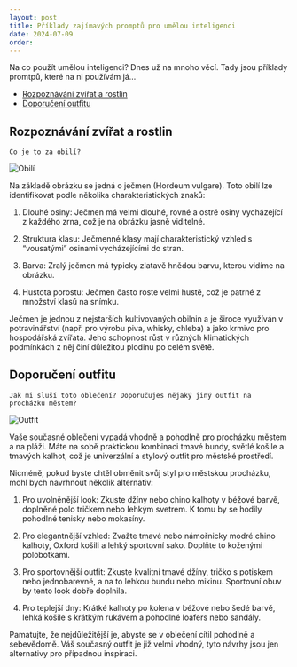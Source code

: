 ```yaml
---
layout: post
title: Příklady zajímavých promptů pro umělou inteligenci
date: 2024-07-09
order: 
---
```


Na co použít umělou inteligenci? Dnes už na mnoho věcí. Tady jsou příklady promtpů, které na ni používám já… 


- [Rozpoznávání zvířat a rostlin](#rozpoznávání-zvíat-a-rostlin)
- [Doporučení outfitu](#doporuení-outfitu)



## Rozpoznávání zvířat a rostlin

    Co je to za obilí?​​​​​​​​​​​​​​​​
    
![Obilí](https://res.cloudinary.com/dvwv5cne3/image/fetch/h_400,c_limit/https://www.marigold.cz/assets/obili.png) 

Na základě obrázku se jedná o ječmen (Hordeum vulgare). Toto obilí lze identifikovat podle několika charakteristických znaků:

1. Dlouhé osiny: Ječmen má velmi dlouhé, rovné a ostré osiny vycházející z každého zrna, což je na obrázku jasně viditelné.

2. Struktura klasu: Ječmenné klasy mají charakteristický vzhled s “vousatými” osinami vycházejícími do stran.

3. Barva: Zralý ječmen má typicky zlatavě hnědou barvu, kterou vidíme na obrázku.

4. Hustota porostu: Ječmen často roste velmi hustě, což je patrné z množství klasů na snímku.

Ječmen je jednou z nejstarších kultivovaných obilnin a je široce využíván v potravinářství (např. pro výrobu piva, whisky, chleba) a jako krmivo pro hospodářská zvířata. Jeho schopnost růst v různých klimatických podmínkách z něj činí důležitou plodinu po celém světě.​​​​​​​​​​​​​​​​

## Doporučení outfitu

    Jak mi sluší toto oblečení? Doporučujes nějaký jiný outfit na procházku městem?​​​​​​​​​​​​​​​​

![Outfit](https://res.cloudinary.com/dvwv5cne3/image/fetch/h_400,c_limit/https://www.marigold.cz/assets/outfit.png)  

Vaše současné oblečení vypadá vhodně a pohodlně pro procházku městem a na pláži. Máte na sobě praktickou kombinaci tmavé bundy, světlé košile a tmavých kalhot, což je univerzální a stylový outfit pro městské prostředí.

Nicméně, pokud byste chtěl obměnit svůj styl pro městskou procházku, mohl bych navrhnout několik alternativ:

1. Pro uvolněnější look: Zkuste džíny nebo chino kalhoty v béžové barvě, doplněné polo tričkem nebo lehkým svetrem. K tomu by se hodily pohodlné tenisky nebo mokasíny.

2. Pro elegantnější vzhled: Zvažte tmavé nebo námořnicky modré chino kalhoty, Oxford košili a lehký sportovní sako. Doplňte to koženými polobotkami.

3. Pro sportovnější outfit: Zkuste kvalitní tmavé džíny, tričko s potiskem nebo jednobarevné, a na to lehkou bundu nebo mikinu. Sportovní obuv by tento look dobře doplnila.

4. Pro teplejší dny: Krátké kalhoty po kolena v béžové nebo šedé barvě, lehká košile s krátkým rukávem a pohodlné loafers nebo sandály.

Pamatujte, že nejdůležitější je, abyste se v oblečení cítil pohodlně a sebevědomě. Váš současný outfit je již velmi vhodný, tyto návrhy jsou jen alternativy pro případnou inspiraci.​​​​​​​​​​​​​​​​